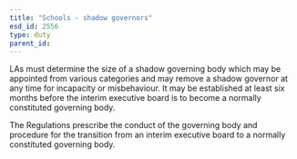 ```yaml
---
title: "Schools - shadow governors"
esd_id: 2556
type: duty
parent_id:  
---
```


LAs must determine the size of a shadow governing body which may be appointed from various categories and may remove a shadow governor at any time for incapacity or misbehaviour.  It may be established at least six months before the interim executive board is to become a normally constituted governing body. 

The Regulations prescribe the conduct of the governing body
and procedure for the transition from an interim executive board to a normally constituted governing body. 


